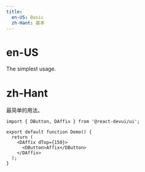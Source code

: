 ```yaml
---
title:
  en-US: Basic
  zh-Hant: 基本
---
```


# en-US

The simplest usage.

# zh-Hant

最简单的用法。

```tsx
import { DButton, DAffix } from '@react-devui/ui';

export default function Demo() {
  return (
    <DAffix dTop={150}>
      <DButton>Affix</DButton>
    </DAffix>
  );
}
```
